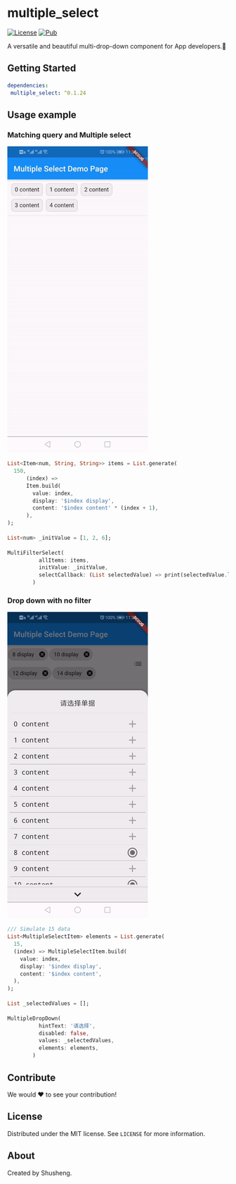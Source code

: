 # multiple_select

[![License][license-image]][license-url] 
[![Pub](https://img.shields.io/pub/v/multiple_select.svg?style=flat-square)](https://pub.dartlang.org/packages/multiple_select)

A versatile and beautiful multi-drop-down component for App developers.🚀

## Getting Started

```yaml
dependencies:
 multiple_select: ^0.1.24
```

## Usage example

### Matching query and Multiple select
![](https://github.com/wechat-program/album/blob/master/gif/flutter/form-component/mylti_search_select.gif?raw=true)
```dart
List<Item<num, String, String>> items = List.generate(
  150,
      (index) =>
      Item.build(
        value: index,
        display: '$index display',
        content: '$index content' * (index + 1),
      ),
);

List<num> _initValue = [1, 2, 6];

MultiFilterSelect(
          allItems: items,
          initValue: _initValue,
          selectCallback: (List selectedValue) => print(selectedValue.length),
        )
```

### Drop down with no filter
![](https://github.com/wechat-program/album/blob/master/gif/flutter/form-component/multi_select.gif?raw=true)
```dart
/// Simulate 15 data
List<MultipleSelectItem> elements = List.generate(
  15,
  (index) => MultipleSelectItem.build(
    value: index,
    display: '$index display',
    content: '$index content',
  ),
);

List _selectedValues = [];

MultipleDropDown(
          hintText: '请选择',
          disabled: false,
          values: _selectedValues,
          elements: elements,
        )
```

## Contribute

We would ❤️ to see your contribution!

## License

Distributed under the MIT license. See ``LICENSE`` for more information.

## About

Created by Shusheng.

[license-image]: https://img.shields.io/badge/License-MIT-blue.svg
[license-url]: LICENSE
